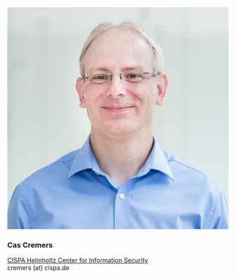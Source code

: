 <div class="authorcollab">
<a class="collab"><img src="/assets/img/cas.jpg" alt="avatar" /></a>
<h3>Cas Cremers</h3>
<a href="https://cispa.saarland/group/cremers/" rel="noopener"><autocolor>CISPA Helmholtz Center for Information Security</autocolor></a>
<br>
<email>cremers (at) cispa.de</email>
</div>